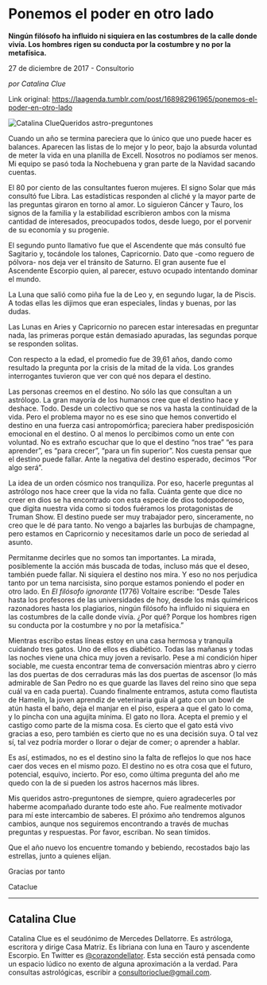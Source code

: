 # Ponemos el poder en otro lado

**Ningún filósofo ha influido ni
siquiera en las costumbres de la calle donde vivía. Los hombres rigen su conducta por la costumbre y no por la
metafísica.**

27 de diciembre de 2017 - Consultorio

_por Catalina Clue_

Link original: https://laagenda.tumblr.com/post/168982961965/ponemos-el-poder-en-otro-lado

![Catalina Clue](https://64.media.tumblr.com/7057cbdfb9431bc958565a8968ec7b28/tumblr_inline_pk0gw4zWLb1t6q87u_500.jpg)Queridos astro-preguntones

Cuando un año se termina pareciera que
lo único que uno puede hacer es balances. Aparecen las listas de lo
mejor y lo peor, bajo la absurda voluntad de meter la vida en una
planilla de Excell. Nosotros no podíamos ser menos. Mi equipo se
pasó toda la Nochebuena y gran parte de la Navidad sacando cuentas. 


El 80 por ciento de las consultantes
fueron mujeres. El signo Solar que más consultó fue Libra.  Las
estadísticas responden al cliché y la mayor parte de las preguntas
giraron en torno al amor. Lo siguieron Cáncer y Tauro, los signos de
la familia y la estabilidad escribieron ambos con la misma cantidad
de interesados, preocupados todos, desde luego, por el porvenir de su
economía y su progenie.

El segundo punto llamativo fue que el
Ascendente que más consultó fue Sagitario y, tocándole los
talones, Capricornio. Dato que  -como reguero de pólvora- nos deja
ver el tránsito de Saturno. El gran ausente fue el Ascendente
Escorpio quien, al parecer, estuvo ocupado intentando dominar el
mundo.

La Luna que salió como piña fue la de
Leo y, en segundo lugar, la de Piscis. A todas ellas les dijimos que
eran especiales, lindas y buenas, por las dudas.

Las Lunas en Aries y Capricornio no
parecen estar interesadas en preguntar nada, las primeras porque
están demasiado apuradas, las segundas porque se responden solitas.

Con respecto a la edad, el promedio fue
de 39,61 años, dando como resultado la pregunta por la crisis de la
mitad de la vida. Los grandes interrogantes tuvieron que ver con qué
nos depara el destino. 


Las personas creemos en el destino. No
sólo las que consultan a un astrólogo. La gran mayoría de los
humanos cree que el destino hace y deshace. Todo. Desde un colectivo
que se nos va hasta la continuidad de la vida. Pero el problema mayor
no es ese sino que hemos convertido el destino en una fuerza casi
antropomórfica; pareciera haber predisposición emocional en el
destino. O al menos lo percibimos como un ente con voluntad. No es
extraño escuchar que lo que el destino “nos trae” “es para
aprender”, es “para crecer”, “para un fin superior”. Nos
cuesta pensar que el destino puede fallar. Ante la negativa del
destino esperado, decimos “Por algo será”.

La idea de un orden cósmico nos
tranquiliza. Por eso, hacerle preguntas al astrólogo nos hace creer
que la vida no falla. Cuánta gente que dice no creer en dios se ha
encontrado con esta especie de dios todopoderoso, que digita nuestra
vida como si todos fuéramos los protagonistas de Truman Show. El
destino puede ser muy trabajador pero, sinceramente, no creo que le
dé para tanto. No vengo a bajarles las burbujas de champagne, pero
estamos en Capricornio y necesitamos darle un poco de seriedad al
asunto. 


Permitanme decirles que no somos tan
importantes. La mirada, posiblemente la acción más buscada de
todas, incluso más que el deseo, también puede fallar. Ni siquiera
el destino nos mira. Y eso no nos perjudica tanto por un tema
narcisista, sino porque estamos poniendo el poder en otro lado. En *El
filósofo ignorante* (1776) Voltaire escribe: “Desde Tales hasta
los profesores de las universidades de hoy, desde los más quiméricos
razonadores hasta los plagiarios, ningún filósofo ha influido ni
siquiera en las costumbres de la calle donde vivía. ¿Por qué?
Porque los hombres rigen su conducta por la costumbre y no por la
metafísica.”

Mientras escribo estas líneas estoy en
una casa hermosa y tranquila cuidando tres gatos.  Uno de ellos es
diabético. Todas las mañanas y todas las noches viene una chica muy
joven a revisarlo. Pese a mi condición hiper sociable, me cuesta
encontrar tema de conversación mientras abro y cierro las dos
puertas de dos cerraduras más las dos puertas de ascensor (lo más
admirable de San Pedro no es que guarde las llaves del reino sino que
sepa cuál va en cada puerta). Cuando finalmente entramos, astuta
como flautista de Hamelin, la joven aprendiz de veterinaria guía al
gato con un bowl de atún hasta el baño, deja el manjar en el piso,
espera a que el gato lo coma, y lo pincha con una agujita mínima. El
gato no llora. Acepta el premio y el castigo como parte de la misma
cosa. Es cierto que el gato está vivo gracias a eso, pero también
es cierto que no es una decisión suya. O tal vez sí, tal vez podría
morder o llorar o dejar de comer; o aprender a hablar. 


Es así, estimados, no es el destino
sino la falta de reflejos lo que nos hace caer dos veces en el mismo
pozo. El destino no es otra cosa que el futuro, potencial, esquivo,
incierto. Por eso, como última pregunta del año me quedo con la de
si pueden los astros hacernos más libres.

Mis queridos astro-preguntones de
siempre, quiero agradecerles por haberme acompañado durante todo
este año. Fue realmente motivador para mí este intercambio de
saberes. El próximo año tendremos algunos cambios, aunque nos
seguiremos encontrando a través de muchas preguntas y respuestas.
Por favor, escriban. No sean tímidos. 


Que el año nuevo los encuentre tomando
y bebiendo, recostados bajo las estrellas, junto a quienes elijan.

Gracias por tanto

Cataclue



---

 Catalina Clue
--------------

 Catalina Clue es el seudónimo de Mercedes Dellatorre. Es astróloga, escritora y dirige Casa Matriz. Es libriana con luna en Tauro y ascendente Escorpio. En Twitter es [@corazondellator](https://twitter.com/corazondellator). Esta sección está pensada como un espacio lúdico no exento de alguna aproximación a la verdad. Para consultas astrológicas, escribir a [consultorioclue@gmail.com](mailto:consultorioclue@gmail.com). 

